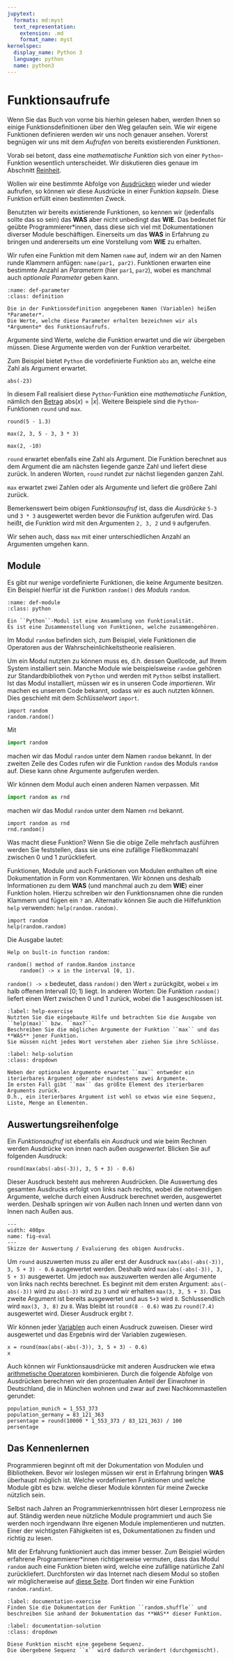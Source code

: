 ```yaml
---
jupytext:
  formats: md:myst
  text_representation:
    extension: .md
    format_name: myst
kernelspec:
  display_name: Python 3
  language: python
  name: python3
---
```


# Funktionsaufrufe

Wenn Sie das Buch von vorne bis hierhin gelesen haben, werden Ihnen so einige Funktionsdefinitionen über den Weg gelaufen sein.
Wie wir eigene Funktionen definieren werden wir uns noch genauer ansehen.
Vorerst begnügen wir uns mit dem *Aufrufen* von bereits existierenden *Funktionen*.

Vorab sei betont, dass eine *mathematische Funktion* sich von einer ``Python``-Funktion wesentlich unterscheidet.
Wir diskutieren dies genaue im Abschnitt [Reinheit](sec-purity).

Wollen wir eine bestimmte Abfolge von [Ausdrücken](sec-expressions) wieder und wieder aufrufen, so können wir diese Ausdrücke in einer Funktion *kapseln*.
Diese Funktion erfüllt einen bestimmten Zweck.

Benutzten wir bereits existierende Funktionen, so kennen wir (jedenfalls sollte das so sein) das **WAS** aber nicht unbedingt das **WIE**.
Das bedeutet für geübte Programmierer\*innen, dass diese sich viel mit Dokumentationen diverser Module beschäftigen.
Einerseits um das **WAS** in Erfahrung zu bringen und andererseits um eine Vorstellung vom **WIE** zu erhalten.

Wir rufen eine Funktion mit dem Namen ``name`` auf, indem wir an den Namen runde Klammern anfügen: ``name(par1, par2)``.
Funktionen erwarten eine bestimmte Anzahl an *Parametern* (hier ``par1``, ``par2``), wobei es manchmal auch *optionale Parameter* geben kann.

```{admonition} Parameter und Argumente
:name: def-parameter
:class: definition

Die in der Funktionsdefinition angegebenen Namen (Variablen) heißen *Parameter*.
Die Werte, welche diese Parameter erhalten bezeichnen wir als *Argumente* des Funktionsaufrufs.
```

Argumente sind Werte, welche die Funktion erwartet und die wir übergeben müssen.
Diese Argumente werden von der Funktion verarbeitet.

Zum Beispiel bietet ``Python`` die vordefinierte Funktion ``abs`` an, welche eine Zahl als Argument erwartet.

```{code-cell} python3
abs(-23)
```

In diesem Fall realisiert diese ``Python``-Funktion eine *mathematische Funktion*, nämlich den [Betrag](def-math-abs) $\text{abs}(x) = |x|$.
Weitere Beispiele sind die ``Python``-Funktionen ``round`` und ``max``.

```{code-cell} python3
round(5 - 1.3)
```

```{code-cell} python3
max(2, 3, 5 - 3, 3 * 3)
```

```{code-cell} python3
max(2, -10)
```

``round`` erwartet ebenfalls eine Zahl als Argument.
Die Funktion berechnet aus dem Argument die am nächsten liegende ganze Zahl und liefert diese zurück.
In anderen Worten, ``round`` rundet zur nächst liegenden ganzen Zahl.

``max`` erwartet zwei Zahlen oder als Argumente und liefert die größere Zahl zurück.

Bemerkenswert beim obigen *Funktionsaufruf* ist, dass die *Ausdrücke* ``5-3`` und ``3 * 3`` ausgewertet werden bevor die Funktion aufgerufen wird.
Das heißt, die Funktion wird mit den Argumenten ``2, 3, 2`` und ``9`` aufgerufen.

Wir sehen auch, dass ``max`` mit einer unterschiedlichen Anzahl an Argumenten umgehen kann.

## Module

Es gibt nur wenige vordefinierte Funktionen, die keine Argumente besitzen.
Ein Beispiel hierfür ist die Funktion ``random()`` des *Moduls* ``random``.

```{admonition} Module
:name: def-module
:class: python

Ein ``Python``-Modul ist eine Ansammlung von Funktionalität.
Es ist eine Zusammenstellung von Funktionen, welche zusammengehören.
```

Im Modul ``random`` befinden sich, zum Beispiel, viele Funktionen die Operatoren aus der Wahrscheinlichkeitstheorie realisieren.

Um ein Modul nutzten zu können muss es, d.h. dessen Quellcode, auf Ihrem System installiert sein.
Manche Module wie beispielsweise ``random`` gehören zur Standardbibliothek von ``Python`` und werden mit ``Python`` selbst installiert.
Ist das Modul installiert, müssen wir es in unseren Code *importieren*.
Wir machen es unserem Code bekannt, sodass wir es auch nutzten können.
Dies geschieht mit dem *Schlüsselwort* ``import``.

```{code-cell} python3
import random
random.random()
```

Mit 

```python
import random
```

machen wir das Modul ``random`` unter dem Namen ``random`` bekannt.
In der zweiten Zeile des Codes rufen wir die Funktion ``random`` des Moduls ``random`` auf.
Diese kann ohne Argumente aufgerufen werden.

Wir können dem Modul auch einen anderen Namen verpassen.
Mit

```python
import random as rnd
```

machen wir das Modul ``random`` unter dem Namen ``rnd`` bekannt.

```{code-cell} python3
import random as rnd
rnd.random()
```

Was macht diese Funktion?
Wenn Sie die obige Zelle mehrfach ausführen werden Sie feststellen, dass sie uns eine zufällige Fließkommazahl zwischen 0 und 1 zurückliefert.

Funktionen, Module und auch Funktionen von Modulen enthalten oft eine Dokumentation in Form von Kommentaren.
Wir können uns deshalb Informationen zu dem **WAS** (und manchmal auch zu dem **WIE**) einer Funktion holen.
Hierzu schreiben wir den Funktionsnamen ohne die runden Klammern und fügen ein ``?`` an.
Alternativ können Sie auch die Hilfefunktion ``help`` verwenden: ``help(random.random)``.

```{code-cell} python3
import random
help(random.random)
```

Die Ausgabe lautet:

```
Help on built-in function random:

random() method of random.Random instance
    random() -> x in the interval [0, 1).
```

``random() -> x`` bedeutet, dass ``random()`` den Wert ``x`` zurückgibt, wobei ``x`` im halb offenen Intervall $[0;1)$ liegt.
In anderen Worten: Die Funktion ``random()`` liefert einen Wert zwischen 0 und 1 zurück, wobei die 1 ausgeschlossen ist.

```{exercise} Hilfe
:label: help-exercise
Nutzten Sie die eingebaute Hilfe und betrachten Sie die Ausgabe von ``help(max)`` bzw. ``max?``.
Beschreiben Sie die möglichen Argumente der Funktion ``max`` und das **WAS** jener Funktion.
Sie müssen nicht jedes Wort verstehen aber ziehen Sie ihre Schlüsse.
```

```{solution} help-exercise
:label: help-solution
:class: dropdown

Neben der optionalen Argumente erwartet ``max`` entweder ein iterierbares Argument oder aber mindestens zwei Argumente.
Im ersten Fall gibt ``max`` das größte Element des iterierbaren Arguments zurück.
D.h., ein iterierbares Argument ist wohl so etwas wie eine Sequenz, Liste, Menge an Elementen.

```

## Auswertungsreihenfolge

Ein *Funktionsaufruf* ist ebenfalls ein *Ausdruck* und wie beim Rechnen werden Ausdrücke von innen nach außen *ausgewertet*.
Blicken Sie auf folgenden Ausdruck:

```{code-cell} python3
round(max(abs(-abs(-3)), 3, 5 + 3) - 0.6)
```

Dieser Ausdruck besteht aus mehreren Ausdrücken.
Die Auswertung des gesamten Ausdrucks erfolgt von links nach rechts, wobei die notwendigen Argumente, welche durch einen Ausdruck berechnet werden, ausgewertet werden.
Deshalb springen wir von Außen nach Innen und werten dann von Innen nach Außen aus.

```{figure} ../../figs/python-tutorial/variables/eval.png
---
width: 400px
name: fig-eval
---
Skizze der Auswertung / Evaluierung des obigen Ausdrucks.
```

Um ``round`` auszuwerten muss zu aller erst der Ausdruck ``max(abs(-abs(-3)), 3, 5 + 3) - 0.6`` ausgewertet werden.
Deshalb wird ``max(abs(-abs(-3)), 3, 5 + 3)`` ausgewertet.
Um jedoch ``max`` auszuwerten werden alle Argumente von links nach rechts berechnet.
Es beginnt mit dem ersten Argument: ``abs(-abs(-3))`` wird zu ``abs(-3)`` wird zu ``3`` und wir erhalten ``max(3, 3, 5 + 3)``.
Das zweite Argument ist bereits ausgewertet und aus ``5+3`` wird ``8``.
Schlussendlich wird ``max(3, 3, 8)`` zu ``8``.
Was bleibt ist ``round(8 - 0.6)`` was zu ``round(7.4)`` ausgewertet wird.
Dieser Ausdruck ergibt ``7``.

Wir können jeder [Variablen](sec-variables) auch einen Ausdruck zuweisen.
Dieser wird ausgewertet und das Ergebnis wird der Variablen zugewiesen.

```{code-cell} python3
x = round(max(abs(-abs(-3)), 3, 5 + 3) - 0.6)
x
```

Auch können wir Funktionsausdrücke mit anderen Ausdrucken wie etwa [arithmetische Operatoren](sec-python-operator-arithmetic) kombinieren.
Durch die folgende Abfolge von Ausdrücken berechnen wir den prozentualen Anteil der Einwohner in Deutschland, die in München wohnen und zwar auf zwei Nachkommastellen gerundet: 

```{code-cell} python3
population_munich = 1_553_373
population_germany = 83_121_363
persentage = round(10000 * 1_553_373 / 83_121_363) / 100
persentage
```

## Das Kennenlernen

Programmieren beginnt oft mit der Dokumentation von Modulen und Bibliotheken.
Bevor wir loslegen müssen wir erst in Erfahrung bringen **WAS** überhaupt möglich ist.
Welche vordefinierten Funktionen und welche Module gibt es bzw. welche dieser Module könnten für meine Zwecke nützlich sein.

Selbst nach Jahren an Programmierkenntnissen hört dieser Lernprozess nie auf.
Ständig werden neue nützliche Module programmiert und auch Sie werden noch irgendwann Ihre eigenen Module implementieren und nutzten.
Einer der wichtigsten Fähigkeiten ist es, Dokumentationen zu finden und richtig zu lesen.

Mit der Erfahrung funktioniert auch das immer besser.
Zum Beispiel würden erfahrene Programmierer*innen richtigerweise vermuten, dass das Modul ``random`` auch eine Funktion bieten wird, welche eine zufällige natürliche Zahl zurückliefert.
Durchforsten wir das Internet nach diesem Modul so stoßen wir möglicherweise auf [diese Seite](https://docs.python.org/3/library/random.html).
Dort finden wir eine Funktion ``random.randint``.

```{exercise} Dokumentation
:label: documentation-exercise
Finden Sie die Dokumentation der Funktion ``random.shuffle`` und beschreiben Sie anhand der Dokumentation das **WAS** dieser Funktion.
```

```{solution} documentation-exercise
:label: documentation-solution
:class: dropdown

Diese Funktion mischt eine gegebene Sequenz.
Die übergebene Sequenz ``x`` wird dadurch verändert (durchgemischt).

```